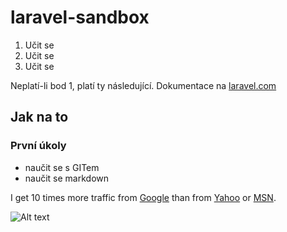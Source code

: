 # laravel-sandbox

1.  Učit se
2.  Učit se
3.  Učit se

Neplatí-li bod 1, platí ty následující. Dokumentace na [laravel.com](http://www.laravel.com/ "Tady je věcí :-)")

## Jak na to

### První úkoly

* naučit se s GITem
* naučit se markdown
 


I get 10 times more traffic from [Google][1] than from
[Yahoo][2] or [MSN][3].

[1]: http://google.com/        "Google"
[2]: http://search.yahoo.com/  "Yahoo Search"
[3]: http://search.msn.com/    "MSN Search"




![Alt text](http://animalia-life.com/data_images/cat/cat2.jpg "Optional title")
